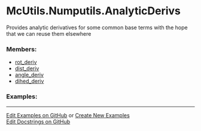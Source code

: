 # <a id="McUtils.Numputils.AnalyticDerivs">McUtils.Numputils.AnalyticDerivs</a>
    
Provides analytic derivatives for some common base terms with the hope that we can reuse them elsewhere

### Members:

  - [rot_deriv](AnalyticDerivs/rot_deriv.md)
  - [dist_deriv](AnalyticDerivs/dist_deriv.md)
  - [angle_deriv](AnalyticDerivs/angle_deriv.md)
  - [dihed_deriv](AnalyticDerivs/dihed_deriv.md)

### Examples:



___

[Edit Examples on GitHub](https://github.com/McCoyGroup/References/edit/gh-pages/Documentation/examples/McUtils/Numputils/AnalyticDerivs.md) or 
[Create New Examples](https://github.com/McCoyGroup/References/new/gh-pages/?filename=Documentation/examples/McUtils/Numputils/AnalyticDerivs.md) <br/>
[Edit Docstrings on GitHub](https://github.com/McCoyGroup/McUtils/edit/master/Numputils/AnalyticDerivs/__init__.py?message=Update%20Docs)